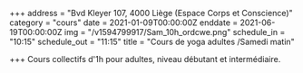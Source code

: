 +++
address = "Bvd Kleyer 107, 4000 Liège (Espace Corps et Conscience)"
category = "cours"
date = 2021-01-09T00:00:00Z
enddate = 2021-06-19T00:00:00Z
img = "/v1594799917/Sam_10h_ordcwe.png"
schedule_in = "10:15"
schedule_out = "11:15"
title = "Cours de yoga adultes /Samedi matin"

+++
Cours collectifs d'1h pour adultes, niveau débutant et intermédiaire.